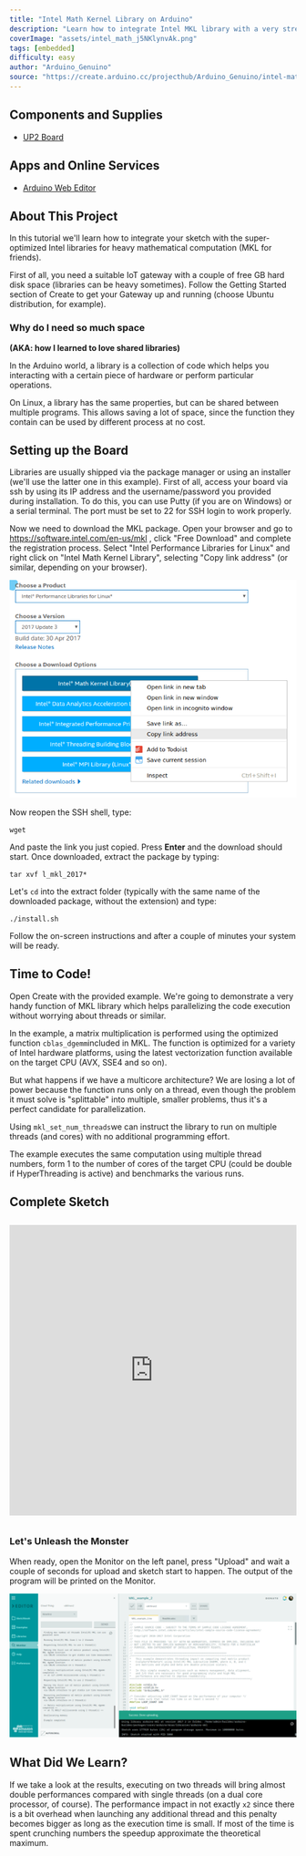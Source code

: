 ```yaml
---
title: "Intel Math Kernel Library on Arduino"
description: "Learn how to integrate Intel MKL library with a very streamlined Arduino workflow."
coverImage: "assets/intel_math_j5NKlynvAk.png"
tags: [embedded]
difficulty: easy
author: "Arduino_Genuino"
source: "https://create.arduino.cc/projecthub/Arduino_Genuino/intel-math-kernel-library-on-arduino-1d0be4"
---
```


## Components and Supplies

- [UP2 Board](http://www.up-board.org/upsquared/)

## Apps and Online Services

- [Arduino Web Editor](https://create.arduino.cc/editor)

## About This Project

In this tutorial we'll learn how to integrate your sketch with the super-optimized Intel libraries for heavy mathematical computation (MKL for friends).

First of all, you need a suitable IoT gateway with a couple of free GB hard disk space (libraries can be heavy sometimes). Follow the Getting Started section of Create to get your Gateway up and running (choose Ubuntu distribution, for example).

### Why do I need so much space 

**(AKA: how I learned to love shared libraries)**

In the Arduino world, a library is a collection of code which helps you interacting with a certain piece of hardware or perform particular operations. 

On Linux, a library has the same properties, but can be shared between multiple programs. This allows saving a lot of space, since the function they contain can be used by different process at no cost. 

## Setting up the Board

Libraries are usually shipped via the package manager or using an installer (we'll use the latter one in this example). First of all, access your board via ssh by using its IP address and the username/password you provided during installation. To do this, you can use Putty (if you are on Windows) or a serial terminal. The port must be set to 22 for SSH login to work properly.

Now we need to download the MKL package. Open your browser and go to <https://software.intel.com/en-us/mkl> , click "Free Download" and complete the registration process. Select "Intel Performance Libraries for Linux" and right click on "Intel Math Kernel Library", selecting "Copy link address" (or similar, depending on your browser).

![Copy the link address.](assets/1_CsVFimT6ke.png)

Now reopen the SSH shell, type: 

```arduino
wget 
```

And paste the link you just copied. Press **Enter** and the download should start. Once downloaded, extract the package by typing:

```arduino
tar xvf l_mkl_2017* 
```

Let's `cd` into the extract folder (typically with the same name of the downloaded package, without the extension) and type:

```arduino
./install.sh
```

Follow the on-screen instructions and after a couple of minutes your system will be ready.

## Time to Code!

Open Create with the provided example. We're going to demonstrate a very handy function of MKL library which helps parallelizing the code execution without worrying about threads or similar.

In the example, a matrix multiplication is performed using the optimized function `cblas_dgemm`included in MKL. The function is optimized for a variety of Intel hardware platforms, using the latest vectorization function available on the target CPU (AVX, SSE4 and so on).

But what happens if we have a multicore architecture? We are losing a lot of power because the function runs only on a thread, even though the problem it must solve is "splittable" into multiple, smaller problems, thus it's a perfect candidate for parallelization.

Using `mkl_set_num_threads`we can instruct the library to run on multiple threads (and cores) with no additional programming effort.

The example executes the same computation using multiple thread numbers, form 1 to the number of cores of the target CPU (could be double if HyperThreading is active) and benchmarks the various runs.


## Complete Sketch

<iframe src='https://create.arduino.cc/editor/Arduino_Genuino/f5053d38-afe9-4c59-ab94-0de193af2b4d/preview?embed&snippet' style='height:510px;width:100%;margin:10px 0' frameborder='0'></iframe>


### Let's Unleash the Monster

When ready, open the Monitor on the left panel, press "Upload" and wait a couple of seconds for upload and sketch start to happen. The output of the program will be printed on the Monitor. 

![Open the serial monitor to see the output of the program.](assets/2_dZplITasct.png)

## What Did We Learn?

If we take a look at the results, executing on two threads will bring almost double performances compared with single threads (on a dual core processor, of course). The performance impact in not exactly `x2` since there is a bit overhead when launching any additional thread and this penalty becomes bigger as long as the execution time is small. If most of the time is spent crunching numbers the speedup approximate the theoretical maximum.